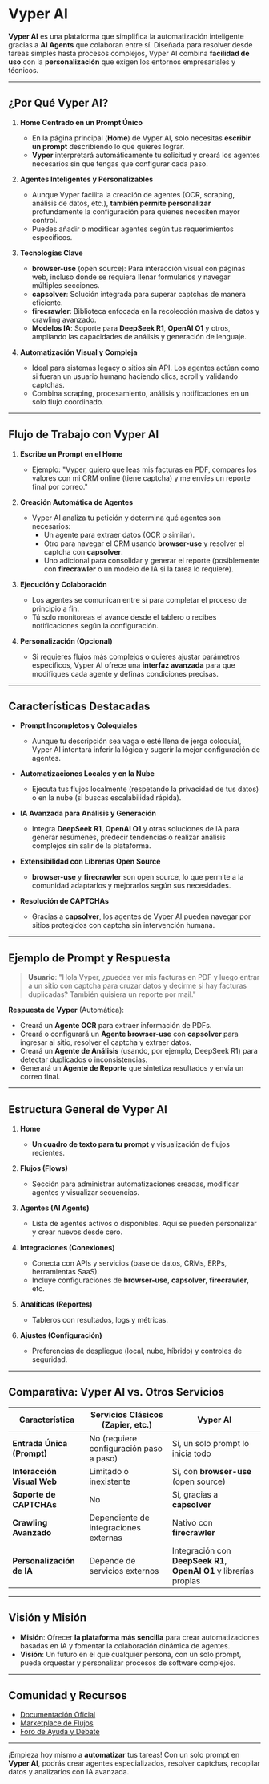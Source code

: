 # Vyper AI

**Vyper AI** es una plataforma que simplifica la automatización inteligente gracias a **AI Agents** que colaboran entre sí. Diseñada para resolver desde tareas simples hasta procesos complejos, Vyper AI combina **facilidad de uso** con la **personalización** que exigen los entornos empresariales y técnicos.

---

## ¿Por Qué Vyper AI?

1. **Home Centrado en un Prompt Único**  
   - En la página principal (**Home**) de Vyper AI, solo necesitas **escribir un prompt** describiendo lo que quieres lograr.  
   - **Vyper** interpretará automáticamente tu solicitud y creará los agentes necesarios sin que tengas que configurar cada paso.

2. **Agentes Inteligentes y Personalizables**  
   - Aunque Vyper facilita la creación de agentes (OCR, scraping, análisis de datos, etc.), **también permite personalizar** profundamente la configuración para quienes necesiten mayor control.  
   - Puedes añadir o modificar agentes según tus requerimientos específicos.

3. **Tecnologías Clave**  
   - **browser-use** (open source): Para interacción visual con páginas web, incluso donde se requiera llenar formularios y navegar múltiples secciones.  
   - **capsolver**: Solución integrada para superar captchas de manera eficiente.  
   - **firecrawler**: Biblioteca enfocada en la recolección masiva de datos y crawling avanzado.  
   - **Modelos IA**: Soporte para **DeepSeek R1**, **OpenAI O1** y otros, ampliando las capacidades de análisis y generación de lenguaje.

4. **Automatización Visual y Compleja**  
   - Ideal para sistemas legacy o sitios sin API. Los agentes actúan como si fueran un usuario humano haciendo clics, scroll y validando captchas.  
   - Combina scraping, procesamiento, análisis y notificaciones en un solo flujo coordinado.

---

## Flujo de Trabajo con Vyper AI

1. **Escribe un Prompt en el Home**  
   - Ejemplo: "Vyper, quiero que leas mis facturas en PDF, compares los valores con mi CRM online (tiene captcha) y me envíes un reporte final por correo."

2. **Creación Automática de Agentes**  
   - Vyper AI analiza tu petición y determina qué agentes son necesarios:  
     - Un agente para extraer datos (OCR o similar).  
     - Otro para navegar el CRM usando **browser-use** y resolver el captcha con **capsolver**.  
     - Uno adicional para consolidar y generar el reporte (posiblemente con **firecrawler** o un modelo de IA si la tarea lo requiere).

3. **Ejecución y Colaboración**  
   - Los agentes se comunican entre sí para completar el proceso de principio a fin.  
   - Tú solo monitoreas el avance desde el tablero o recibes notificaciones según la configuración.

4. **Personalización (Opcional)**  
   - Si requieres flujos más complejos o quieres ajustar parámetros específicos, Vyper AI ofrece una **interfaz avanzada** para que modifiques cada agente y definas condiciones precisas.

---

## Características Destacadas

- **Prompt Incompletos y Coloquiales**  
  - Aunque tu descripción sea vaga o esté llena de jerga coloquial, Vyper AI intentará inferir la lógica y sugerir la mejor configuración de agentes.

- **Automatizaciones Locales y en la Nube**  
  - Ejecuta tus flujos localmente (respetando la privacidad de tus datos) o en la nube (si buscas escalabilidad rápida).

- **IA Avanzada para Análisis y Generación**  
  - Integra **DeepSeek R1**, **OpenAI O1** y otras soluciones de IA para generar resúmenes, predecir tendencias o realizar análisis complejos sin salir de la plataforma.

- **Extensibilidad con Librerías Open Source**  
  - **browser-use** y **firecrawler** son open source, lo que permite a la comunidad adaptarlos y mejorarlos según sus necesidades.

- **Resolución de CAPTCHAs**  
  - Gracias a **capsolver**, los agentes de Vyper AI pueden navegar por sitios protegidos con captcha sin intervención humana.

---

## Ejemplo de Prompt y Respuesta

> **Usuario**: "Hola Vyper, ¿puedes ver mis facturas en PDF y luego entrar a un sitio con captcha para cruzar datos y decirme si hay facturas duplicadas? También quisiera un reporte por mail."

**Respuesta de Vyper** (Automática):
- Creará un **Agente OCR** para extraer información de PDFs.  
- Creará o configurará un **Agente browser-use** con **capsolver** para ingresar al sitio, resolver el captcha y extraer datos.  
- Creará un **Agente de Análisis** (usando, por ejemplo, DeepSeek R1) para detectar duplicados o inconsistencias.  
- Generará un **Agente de Reporte** que sintetiza resultados y envía un correo final.

---

## Estructura General de Vyper AI

1. **Home**  
   - **Un cuadro de texto para tu prompt** y visualización de flujos recientes.

2. **Flujos (Flows)**  
   - Sección para administrar automatizaciones creadas, modificar agentes y visualizar secuencias.

3. **Agentes (AI Agents)**  
   - Lista de agentes activos o disponibles. Aquí se pueden personalizar y crear nuevos desde cero.

4. **Integraciones (Conexiones)**  
   - Conecta con APIs y servicios (base de datos, CRMs, ERPs, herramientas SaaS).  
   - Incluye configuraciones de **browser-use**, **capsolver**, **firecrawler**, etc.

5. **Analíticas (Reportes)**  
   - Tableros con resultados, logs y métricas.

6. **Ajustes (Configuración)**  
   - Preferencias de despliegue (local, nube, híbrido) y controles de seguridad.

---

## Comparativa: Vyper AI vs. Otros Servicios

| **Característica**          | **Servicios Clásicos (Zapier, etc.)** | **Vyper AI**                                                        |
|-----------------------------|----------------------------------------|---------------------------------------------------------------------|
| **Entrada Única (Prompt)**  | No (requiere configuración paso a paso) | Sí, un solo prompt lo inicia todo                                   |
| **Interacción Visual Web**  | Limitado o inexistente                 | Sí, con **browser-use** (open source)                               |
| **Soporte de CAPTCHAs**     | No                                     | Sí, gracias a **capsolver**                                         |
| **Crawling Avanzado**       | Dependiente de integraciones externas  | Nativo con **firecrawler**                                          |
| **Personalización de IA**   | Depende de servicios externos          | Integración con **DeepSeek R1**, **OpenAI O1** y librerías propias  |

---

## Visión y Misión

- **Misión**: Ofrecer **la plataforma más sencilla** para crear automatizaciones basadas en IA y fomentar la colaboración dinámica de agentes.  
- **Visión**: Un futuro en el que cualquier persona, con un solo prompt, pueda orquestar y personalizar procesos de software complejos.

---

## Comunidad y Recursos

- [Documentación Oficial](https://docs.vyper-ai.com)  
- [Marketplace de Flujos](https://marketplace.vyper-ai.com)  
- [Foro de Ayuda y Debate](https://community.vyper-ai.com)

---

¡Empieza hoy mismo a **automatizar** tus tareas! Con un solo prompt en **Vyper AI**, podrás crear agentes especializados, resolver captchas, recopilar datos y analizarlos con IA avanzada.
